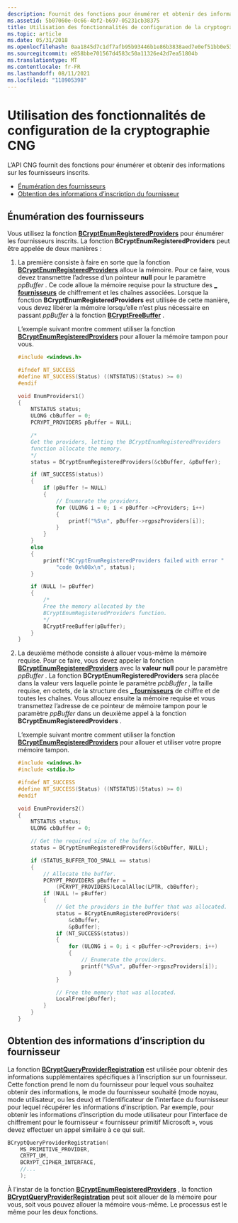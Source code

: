```yaml
---
description: Fournit des fonctions pour énumérer et obtenir des informations sur les fournisseurs inscrits.
ms.assetid: 5b07060e-0c66-4bf2-b697-05231cb38375
title: Utilisation des fonctionnalités de configuration de la cryptographie CNG
ms.topic: article
ms.date: 05/31/2018
ms.openlocfilehash: 0aa1845d7c1df7afb95b93446b1e86b3838aed7e0ef51bb0e53b6f7a83f3515b
ms.sourcegitcommit: e858bbe701567d4583c50a11326e42d7ea51804b
ms.translationtype: MT
ms.contentlocale: fr-FR
ms.lasthandoff: 08/11/2021
ms.locfileid: "118905398"
---
```

# <a name="using-the-cryptography-configuration-features-of-cng"></a>Utilisation des fonctionnalités de configuration de la cryptographie CNG

L’API CNG fournit des fonctions pour énumérer et obtenir des informations sur les fournisseurs inscrits.

-   [Énumération des fournisseurs](#enumerating-providers)
-   [Obtention des informations d’inscription du fournisseur](#getting-provider-registration-information)

## <a name="enumerating-providers"></a>Énumération des fournisseurs

Vous utilisez la fonction [**BCryptEnumRegisteredProviders**](/windows/desktop/api/Bcrypt/nf-bcrypt-bcryptenumregisteredproviders) pour énumérer les fournisseurs inscrits. La fonction **BCryptEnumRegisteredProviders** peut être appelée de deux manières :

1.  La première consiste à faire en sorte que la fonction [**BCryptEnumRegisteredProviders**](/windows/desktop/api/Bcrypt/nf-bcrypt-bcryptenumregisteredproviders) alloue la mémoire. Pour ce faire, vous devez transmettre l’adresse d’un pointeur **null** pour le paramètre *ppBuffer* . Ce code alloue la mémoire requise pour la structure des [**\_ fournisseurs**](/windows/desktop/api/Bcrypt/ns-bcrypt-crypt_providers) de chiffrement et les chaînes associées. Lorsque la fonction **BCryptEnumRegisteredProviders** est utilisée de cette manière, vous devez libérer la mémoire lorsqu’elle n’est plus nécessaire en passant *ppBuffer* à la fonction [**BCryptFreeBuffer**](/windows/desktop/api/Bcrypt/nf-bcrypt-bcryptfreebuffer) .

    L’exemple suivant montre comment utiliser la fonction [**BCryptEnumRegisteredProviders**](/windows/desktop/api/Bcrypt/nf-bcrypt-bcryptenumregisteredproviders) pour allouer la mémoire tampon pour vous.

    ```C++
    #include <windows.h>

    #ifndef NT_SUCCESS
    #define NT_SUCCESS(Status) ((NTSTATUS)(Status) >= 0)
    #endif

    void EnumProviders1()
    {
        NTSTATUS status;
        ULONG cbBuffer = 0;
        PCRYPT_PROVIDERS pBuffer = NULL;

        /*
        Get the providers, letting the BCryptEnumRegisteredProviders 
        function allocate the memory.
        */
        status = BCryptEnumRegisteredProviders(&cbBuffer, &pBuffer);

        if (NT_SUCCESS(status))
        {
            if (pBuffer != NULL)
            {
                // Enumerate the providers.
                for (ULONG i = 0; i < pBuffer->cProviders; i++)
                {
                    printf("%S\n", pBuffer->rgpszProviders[i]);
                }
            }
        }
        else
        {
            printf("BCryptEnumRegisteredProviders failed with error " 
                "code 0x%08x\n", status);
        }

        if (NULL != pBuffer)
        {
            /*
            Free the memory allocated by the 
            BCryptEnumRegisteredProviders function.
            */
            BCryptFreeBuffer(pBuffer);
        }
    }
    
    ```

    

2.  La deuxième méthode consiste à allouer vous-même la mémoire requise. Pour ce faire, vous devez appeler la fonction [**BCryptEnumRegisteredProviders**](/windows/desktop/api/Bcrypt/nf-bcrypt-bcryptenumregisteredproviders) avec la **valeur null** pour le paramètre *ppBuffer* . La fonction **BCryptEnumRegisteredProviders** sera placée dans la valeur vers laquelle pointe le paramètre *pcbBuffer* , la taille requise, en octets, de la structure des [**\_ fournisseurs**](/windows/desktop/api/Bcrypt/ns-bcrypt-crypt_providers) de chiffre et de toutes les chaînes. Vous allouez ensuite la mémoire requise et vous transmettez l’adresse de ce pointeur de mémoire tampon pour le paramètre *ppBuffer* dans un deuxième appel à la fonction **BCryptEnumRegisteredProviders** .

    L’exemple suivant montre comment utiliser la fonction [**BCryptEnumRegisteredProviders**](/windows/desktop/api/Bcrypt/nf-bcrypt-bcryptenumregisteredproviders) pour allouer et utiliser votre propre mémoire tampon.

    ```C++
    #include <windows.h>
    #include <stdio.h>

    #ifndef NT_SUCCESS
    #define NT_SUCCESS(Status) ((NTSTATUS)(Status) >= 0)
    #endif

    void EnumProviders2()
    {
        NTSTATUS status;
        ULONG cbBuffer = 0;

        // Get the required size of the buffer.
        status = BCryptEnumRegisteredProviders(&cbBuffer, NULL);

        if (STATUS_BUFFER_TOO_SMALL == status)
        {
            // Allocate the buffer.
            PCRYPT_PROVIDERS pBuffer = 
                (PCRYPT_PROVIDERS)LocalAlloc(LPTR, cbBuffer);
            if (NULL != pBuffer)
            {
                // Get the providers in the buffer that was allocated.
                status = BCryptEnumRegisteredProviders(
                    &cbBuffer, 
                    &pBuffer);
                if (NT_SUCCESS(status))
                {
                    for (ULONG i = 0; i < pBuffer->cProviders; i++)
                    {
                        // Enumerate the providers.
                        printf("%S\n", pBuffer->rgpszProviders[i]);
                    }
                }

                // Free the memory that was allocated.
                LocalFree(pBuffer);
            }
        }
    }
    
    ```

    

## <a name="getting-provider-registration-information"></a>Obtention des informations d’inscription du fournisseur

La fonction [**BCryptQueryProviderRegistration**](/windows/desktop/api/Bcrypt/nf-bcrypt-bcryptqueryproviderregistration) est utilisée pour obtenir des informations supplémentaires spécifiques à l’inscription sur un fournisseur. Cette fonction prend le nom du fournisseur pour lequel vous souhaitez obtenir des informations, le mode du fournisseur souhaité (mode noyau, mode utilisateur, ou les deux) et l’identificateur de l’interface du fournisseur pour lequel récupérer les informations d’inscription. Par exemple, pour obtenir les informations d’inscription du mode utilisateur pour l’interface de chiffrement pour le fournisseur « fournisseur primitif Microsoft », vous devez effectuer un appel similaire à ce qui suit.


```C++
BCryptQueryProviderRegistration(
    MS_PRIMITIVE_PROVIDER,
    CRYPT_UM,
    BCRYPT_CIPHER_INTERFACE,
    //...
    );

```



À l’instar de la fonction [**BCryptEnumRegisteredProviders**](/windows/desktop/api/Bcrypt/nf-bcrypt-bcryptenumregisteredproviders) , la fonction [**BCryptQueryProviderRegistration**](/windows/desktop/api/Bcrypt/nf-bcrypt-bcryptqueryproviderregistration) peut soit allouer de la mémoire pour vous, soit vous pouvez allouer la mémoire vous-même. Le processus est le même pour les deux fonctions.

 

 



